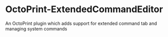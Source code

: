 # OctoPrint-ExtendedCommandEditor
An OctoPrint plugin which adds support for extended command tab and managing system commands
